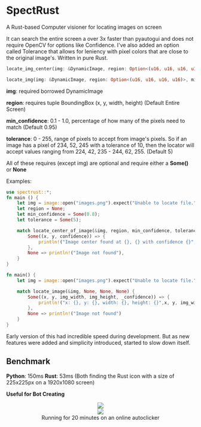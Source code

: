 # SpectRust
A Rust-based Computer visioner for locating images on screen

It can search the entire screen a over 3x faster than pyautogui and does not require OpenCV for options like Confidence. I've also added an option called Tolerance that allows for leniency with pixel colors that are close to the original image's. Written in pure Rust.
```rust
locate_img_center(img: &DynamicImage, region: Option<(u16, u16, u16, u16)>, min_confidence: Option<f32>, tolerance: Option<u8>) -> Option<(u32, u32, f32)>)
```
```rust
locate_img(img: &DynamicImage, region: Option<(u16, u16, u16, u16)>, min_confidence: Option<f32>, tolerance: Option<u8>) 
```
**img**: required borrowed DynamicImage

**region**: requires tuple BoundingBox (x, y, width, height) (Default Entire Screen)

**min_confidence**: 0.1 - 1.0, percentage of how many of the pixels need to match (Default 0.95)

**tolerance**: 0 - 255, range of pixels to accept from image's pixels. So if an image has a pixel of 234, 52, 245 with a tolerance of 10, then the locator will accept values ranging from 224, 42, 235 - 244, 62, 255. (Default 5)


All of these requires (except img) are optional and require either a **Some()** or **None**

Examples:
```rust
use spectrust::*;
fn main () {
    let img = image::open("images.png").expect("Unable to locate file.");
    let region = None;
    let min_confidence = Some(0.8);
    let tolerance = Some(5);

    match locate_center_of_image(&img, region, min_confidence, tolerance) {
        Some((x, y, confidence)) => {
            println!("Image center found at {}, {} with confidence {}", x, y, confidence);
        },
        None => println!("Image not found"),
    }
}
```
```rust
fn main() {
    let img = image::open("images.png").expect("Unable to locate file.");

    match locate_image(&img, None, None, None) {
        Some((x, y, img_width, img_height, _confidence)) => {
            println!("x: {}, y: {}, width: {}, height: {}",x, y, img_width, img_height)
        },
        None => println!("Image not found")
    }
}
```
Early version of this had incredible speed during development.  But as new features were added and simplicity introduced, started to slow down itself.

Benchmark
--------
**Python**: 150ms
**Rust**: 53ms
(Both finding the Rust icon with a size of 225x225px on a 1920x1080 screen)

**Useful for Bot Creating**
<div align="center">
    <div>
    <a href="https://im.ezgif.com/tmp/ezgif-1-a8609637bb.gif">
        <img src="https://im.ezgif.com/tmp/ezgif-1-a8609637bb.gif">
    </a>
    <div>
    <a href="https://i.ibb.co/5hndWVg/Clicker-Game-REsults.png">
      <img src="https://i.ibb.co/5hndWVg/Clicker-Game-REsults.png">
    </a>
    </div>
    <div>
        Running for 20 minutes on an online autoclicker
    </div>
</div>
